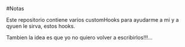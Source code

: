 #Notas

Este repositorio contiene varios customHooks para ayudarme a mi y a qyuen le sirva, estos hooks.

Tambien la idea es que yo no quiero volver a escribirlos!!!...